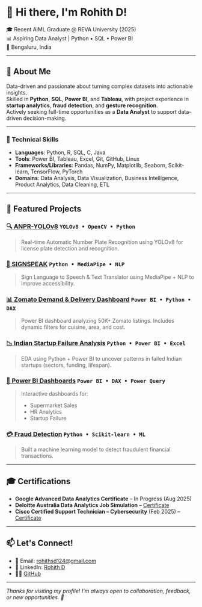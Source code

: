 # 👋 Hi there, I'm Rohith D!

🎓 Recent AiML Graduate @ REVA University (2025)  
📊 Aspiring Data Analyst | Python • SQL • Power BI  
📍 Bengaluru, India


---

## 🚀 About Me  
Data-driven and passionate about turning complex datasets into actionable insights.  
Skilled in **Python**, **SQL**, **Power BI**, and **Tableau**, with project experience in **startup analytics**, **fraud detection**, and **gesture recognition**.  
Actively seeking full-time opportunities as a **Data Analyst** to support data-driven decision-making.



---

### 🔧 Technical Skills

- **Languages**: Python, R, SQL, C, Java  
- **Tools**: Power BI, Tableau, Excel, Git, GitHub, Linux  
- **Frameworks/Libraries**: Pandas, NumPy, Matplotlib, Seaborn, Scikit-learn, TensorFlow, PyTorch  
- **Domains**: Data Analysis, Data Visualization, Business Intelligence, Product Analytics, Data Cleaning, ETL


---

## 📂 Featured Projects

### [🔍 ANPR-YOLOv8](https://github.com/rds-124/ANPR-YOLOv8) `YOLOv8 • OpenCV • Python`
> Real-time Automatic Number Plate Recognition using YOLOv8 for license plate detection and recognition.

### [🧠 SIGNSPEAK](https://github.com/rds-124/SIGNSPEAK) `Python • MediaPipe • NLP`
> Sign Language to Speech & Text Translator using MediaPipe + NLP to improve accessibility.

### [📊 Zomato Demand & Delivery Dashboard](https://github.com/rds-124/PowerBI-Dashboards) `Power BI • Python • DAX`
> Power BI dashboard analyzing 50K+ Zomato listings. Includes dynamic filters for cuisine, area, and cost.

### [📉 Indian Startup Failure Analysis](https://github.com/rds-124/Indian-Startup-Failure-Analysis) `Python • Power BI • Excel`
> EDA using Python + Power BI to uncover patterns in failed Indian startups (sectors, funding, lifespan).

### [💼 Power BI Dashboards](https://github.com/rds-124/PowerBI-Dashboards) `Power BI • DAX • Power Query`  
> Interactive dashboards for:  
> - Supermarket Sales  
> - HR Analytics  
> - Startup Failure


### [💳 Fraud Detection](https://github.com/rds-124/Fraud-Detection) `Python • Scikit-learn • ML`
> Built a machine learning model to detect fraudulent financial transactions.

---

## 🎓 Certifications
- **Google Advanced Data Analytics Certificate** – In Progress (Aug 2025)  
- **Deloitte Australia Data Analytics Job Simulation** – [Certificate](https://drive.google.com/file/d/1uBhehAgjZ5OdgHyaEpaZHTwKO1yyGHY9/view)  
- **Cisco Certified Support Technician – Cybersecurity** (Feb 2025) – [Certificate](https://drive.google.com/file/d/1wc76dMfS1MWv-O8MJyiwgdvIAPFk__5d/view)

---

## 📫 Let's Connect!
- 📧 Email: rohithsd124@gmail.com  
- 💼 LinkedIn: [Rohith D](https://linkedin.com/in/rohith124)  
- 🧑‍💻 [GitHub](https://github.com/rds-124)

---

*Thanks for visiting my profile! I'm always open to collaboration, feedback, or new opportunities. 🚀*
